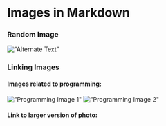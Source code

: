 # Images in Markdown

### Random Image

!["Alternate Text"](https://picsum.photos/200/300/?random "Tool Tip")

### Linking Images

#### Images related to programming:

!["Programming Image 1"][1]
!["Programming Image 2"][2]

#### Link to larger version of photo:

![![](https://picsum.photos/500/600?image=1082)](https://picsum.photos/100/200?image=1082)

![<img src="https://picsum.photos/700/800?image=1043">](https://picsum.photos/200/300?image=1043)


[1]: https://unsplash.com/photos/OqtafYT5kTw
[2]: https://unsplash.com/photos/XJXWbfSo2f0






